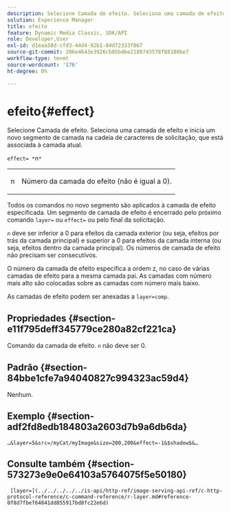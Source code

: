 ```yaml
---
description: Selecione Camada de efeito. Seleciona uma camada de efeito e inicia um novo segmento de camada na cadeia de caracteres de solicitação, que está associada à camada atual.
solution: Experience Manager
title: efeito
feature: Dynamic Media Classic, SDK/API
role: Developer,User
exl-id: d1eaa38d-cfd3-44d4-92b1-04d72333f867
source-git-commit: 206e4643e3926cb85b4be2189743578f88180be7
workflow-type: tm+mt
source-wordcount: '176'
ht-degree: 0%

---
```


# efeito{#effect}

Selecione Camada de efeito. Seleciona uma camada de efeito e inicia um novo segmento de camada na cadeia de caracteres de solicitação, que está associada à camada atual.

`effect= *`n`*`

<table id="simpletable_C48DABF486604D2B9F3CBC1CD01AC76D"> 
 <tr class="strow"> 
  <td class="stentry"> <p><span class="codeph"> <span class="varname"> n</span></span> </p> </td> 
  <td class="stentry"> <p>Número da camada do efeito (não é igual a 0). </p></td> 
 </tr> 
</table>

Todos os comandos no novo segmento são aplicados à camada de efeito especificada. Um segmento de camada de efeito é encerrado pelo próximo comando `layer=` ou `effect=` ou pelo final da solicitação.

*`n`* deve ser inferior a 0 para efeitos da camada exterior (ou seja, efeitos por trás da camada principal) e superior a 0 para efeitos da camada interna (ou seja, efeitos dentro da camada principal). Os números de camada de efeito não precisam ser consecutivos.

O número da camada de efeito especifica a ordem z, no caso de várias camadas de efeito para a mesma camada pai. As camadas com número mais alto são colocadas sobre as camadas com número mais baixo.

As camadas de efeito podem ser anexadas a `layer=comp`.

## Propriedades {#section-e11f795deff345779ce280a82cf221ca}

Comando da camada de efeito. *`n`* não deve ser 0.

## Padrão {#section-84bbe1cfe7a94040827c994323ac59d4}

Nenhum.

## Exemplo {#section-adf2fd8edb184803a2603d7b9a6db6da}

`…&layer=5&src=/myCat/myImage&size=200,200&effect=-1&$shadow$&…`

## Consulte também {#section-573273e9e0e64103a5764075f5e50180}

` [layer=](../../../../../is-api/http-ref/image-serving-api-ref/c-http-protocol-reference/c-command-reference/r-layer.md#reference-0f8d7fbef64841dd855917bd8fc22e6d)`
